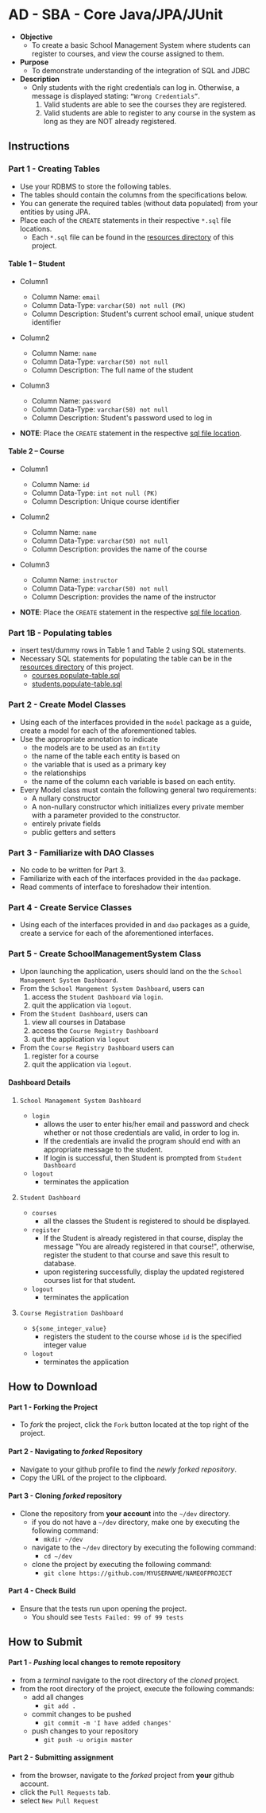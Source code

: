 # AD - SBA - Core Java/JPA/JUnit 

* **Objective** 
    * To create a basic School Management System where students can register to courses, and view the course assigned to them.
* **Purpose**
    * To demonstrate understanding of the integration of SQL and JDBC
* **Description**
    * Only students with the right credentials can log in. Otherwise, a message is displayed stating: `“Wrong Credentials”`.
        1. Valid students are able to see the courses they are registered.
        2. Valid students are able to register to any course in the system as long as they are NOT already registered.









## Instructions

### Part 1 - Creating Tables
* Use your RDBMS to store the following tables.
* The tables should contain the columns from the specifications below.
* You can generate the required tables (without data populated) from your entities by using JPA.
* Place each of the `CREATE` statements in their respective `*.sql` file locations.
    * Each `*.sql` file can be found in the [resources directory](./src/main/resources) of this project.



#### Table 1 – Student
* Column1
    * Column Name: `email`
    * Column Data-Type: `varchar(50) not null (PK)`
    * Column Description: Student's current school email, unique student identifier
* Column2
    * Column Name: `name`
    * Column Data-Type: `varchar(50) not null`
    * Column Description: The full name of the student
* Column3
    * Column Name: `password`
    * Column Data-Type: `varchar(50) not null`
    * Column Description: Student's password used to log in


* **NOTE**: Place the `CREATE` statement in the respective [sql file location](./src/main/resources/students.create-table.sql).
    
    
#### Table 2 – Course
* Column1
    * Column Name: `id`
    * Column Data-Type: `int not null (PK)`
    * Column Description: Unique course identifier
* Column2
    * Column Name: `name` 
    * Column Data-Type: `varchar(50) not null`
    * Column Description: provides the name of the course
* Column3
    * Column Name: `instructor` 
    * Column Data-Type: `varchar(50) not null`
    * Column Description: provides the name of the instructor

* **NOTE**: Place the `CREATE` statement in the respective [sql file location](./src/main/resources/courses.create-table.sql).


### Part 1B - Populating tables
* insert test/dummy rows in Table 1 and Table 2 using SQL statements.
* Necessary SQL statements for populating the table can be in the [resources directory](./src/main/resources) of this project.
    * [courses.populate-table.sql](./src/main/resources/courses.populate-table.sql)
    * [students.populate-table.sql](./src/main/resources/students.populate-table.sql)
    
    


### Part 2 - Create Model Classes
* Using each of the interfaces provided in the `model` package as a guide, create a model for each of the aforementioned tables.
* Use the appropriate annotation to indicate
    * the models are to be used as an `Entity`
    * the name of the table each entity is based on
    * the variable that is used as a primary key
    * the relationships
    * the name of the column each variable is based on each entity.
* Every Model class must contain the following general two requirements:
    * A nullary constructor
    * A non-nullary constructor which initializes every private member with a parameter provided to the constructor.
    * entirely private fields
    * public getters and setters



### Part 3 - Familiarize with DAO Classes
* No code to be written for Part 3.
* Familiarize with each of the interfaces provided in the `dao` package.
* Read comments of interface to foreshadow their intention.


### Part 4 - Create Service Classes
* Using each of the interfaces provided in and `dao` packages as a guide, create a service for each of the aforementioned interfaces.


### Part 5 - Create SchoolManagementSystem Class
* Upon launching the application, users should land on the the `School Management System Dashboard`.
* From the `School Mangement System Dashboard`, users can
    1. access the `Student Dashboard` via `login`.
    2. quit the application via `logout`.
* From the `Student Dashboard`, users can
    1. view all courses in Database
    2. access the `Course Registry Dashboard`
    3. quit the application via `logout`
* From the `Course Registry Dashboard` users can
    1. register for a course
    2. quit the application via `logout`.

#### Dashboard Details
1. `School Management System Dashboard`
    * `login`
        * allows the user to enter his/her email and password and check whether or not those credentials are valid, in order to log in.        
        * If the credentials are invalid the program should end with an appropriate message to the student.
        * If login is successful, then Student is prompted from `Student Dashboard`
    * `logout`
        * terminates the application

2. `Student Dashboard`
    * `courses`
        * all the classes the Student is registered to should be displayed.
    * `register`
        * If the Student is already registered in that course, display the message "You are already registered in that course!", otherwise, register the student to that course and save this result to database.
        * upon registering successfully, display the updated registered courses list for that student.
    * `logout`
        * terminates the application

3. `Course Registration Dashboard`
    * `${some_integer_value}`
        * registers the student to the course whose `id` is the specified integer value
    * `logout`
        * terminates the application










## How to Download

#### Part 1 - Forking the Project
* To _fork_ the project, click the `Fork` button located at the top right of the project.


#### Part 2 - Navigating to _forked_ Repository
* Navigate to your github profile to find the _newly forked repository_.
* Copy the URL of the project to the clipboard.

#### Part 3 - Cloning _forked_ repository
* Clone the repository from **your account** into the `~/dev` directory.
  * if you do not have a `~/dev` directory, make one by executing the following command:
    * `mkdir ~/dev`
  * navigate to the `~/dev` directory by executing the following command:
    * `cd ~/dev`
  * clone the project by executing the following command:
    * `git clone https://github.com/MYUSERNAME/NAMEOFPROJECT`

#### Part 4 - Check Build
* Ensure that the tests run upon opening the project.
    * You should see `Tests Failed: 99 of 99 tests`







## How to Submit

#### Part 1 -  _Pushing_ local changes to remote repository
* from a _terminal_ navigate to the root directory of the _cloned_ project.
* from the root directory of the project, execute the following commands:
    * add all changes
      * `git add .`
    * commit changes to be pushed
      * `git commit -m 'I have added changes'`
    * push changes to your repository
      * `git push -u origin master`

#### Part 2 - Submitting assignment
* from the browser, navigate to the _forked_ project from **your** github account.
* click the `Pull Requests` tab.
* select `New Pull Request`